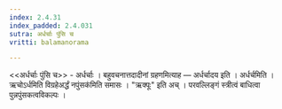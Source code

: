 ```yaml
---
index: 2.4.31
index_padded: 2.4.031
sutra: अर्धर्चाः पुंसि च
vritti: balamanorama

---
```

<<अर्धर्चाः पुंसि च>> - अर्धर्चाः । बहुवचनात्तदादीनां ग्रहणमित्याह — अर्धर्चादय इति । अर्धर्चमिति । ऋचोऽर्धमिति विग्रहेअर्द्धं नपुंसक॑मिति समासः । "ऋक्पूः" इति अच् । परवल्लिङ्गं स्त्रीत्वं बाधित्वा पुन्नपुंसकत्वविकल्पः ।